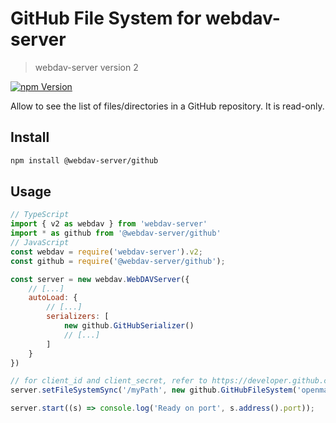 # GitHub File System for webdav-server
> webdav-server version 2

[![npm Version](https://img.shields.io/npm/v/@webdav-server/github.svg)](https://www.npmjs.com/package/@webdav-server/github)

Allow to see the list of files/directories in a GitHub repository. It is read-only.

## Install

```bash
npm install @webdav-server/github
```

## Usage

```javascript
// TypeScript
import { v2 as webdav } from 'webdav-server'
import * as github from '@webdav-server/github'
// JavaScript
const webdav = require('webdav-server').v2;
const github = require('@webdav-server/github');

const server = new webdav.WebDAVServer({
    // [...]
    autoLoad: {
        // [...]
        serializers: [
            new github.GitHubSerializer()
            // [...]
        ]
    }
})

// for client_id and client_secret, refer to https://developer.github.com/v3/oauth_authorizations/
server.setFileSystemSync('/myPath', new github.GitHubFileSystem('openmarshal', 'npm-WebDAV-Server', 'client_id...', 'client_secret...'), false);

server.start((s) => console.log('Ready on port', s.address().port));
```
